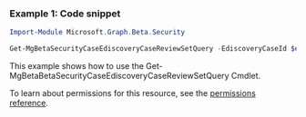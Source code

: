 ### Example 1: Code snippet

```powershellImport-Module Microsoft.Graph.Beta.Security

Get-MgBetaSecurityCaseEdiscoveryCaseReviewSetQuery -EdiscoveryCaseId $ediscoveryCaseId -EdiscoveryReviewSetId $ediscoveryReviewSetId -EdiscoveryReviewSetQueryId $ediscoveryReviewSetQueryId
```
This example shows how to use the Get-MgBetaBetaSecurityCaseEdiscoveryCaseReviewSetQuery Cmdlet.
To learn about permissions for this resource, see the [permissions reference](/graph/permissions-reference).


